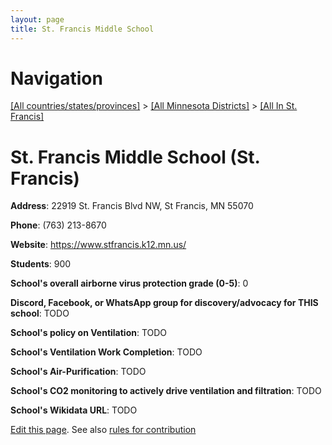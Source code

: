 ```yaml
---
layout: page
title: St. Francis Middle School
---
```

# Navigation

[[All countries/states/provinces]](../../..) > [[All Minnesota Districts]](../..) > [[All In St. Francis]](..)

# St. Francis Middle School (St. Francis)

**Address**: 22919 St. Francis Blvd NW, St Francis, MN 55070

**Phone**: (763) 213-8670

**Website**: <https://www.stfrancis.k12.mn.us/>

**Students**: 900

**School's overall airborne virus protection grade (0-5)**: 0

**Discord, Facebook, or WhatsApp group for discovery/advocacy for THIS school**: TODO

**School's policy on Ventilation**: TODO

**School's Ventilation Work Completion**: TODO

**School's Air-Purification**: TODO

**School's CO2 monitoring to actively drive ventilation and filtration**: TODO

**School's Wikidata URL**: TODO


[Edit this page](https://github.com/ventilate-schools/MN/edit/main/./St._Francis/St._Francis_Middle_School.md). See also [rules for contribution](../../../contribution-rules/)